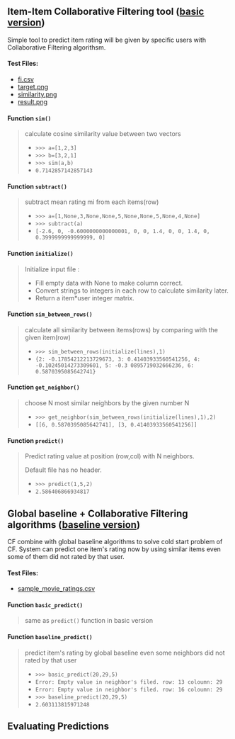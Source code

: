 ## Item-Item Collaborative Filtering tool ([basic version](https://github.com/leihao1/soen691/releases/tag/basic))
Simple tool to predict item rating will be given by specific users with Collaborative Filtering algorithsm.

#### Test Files:
* [fi.csv](https://github.com/leihao1/soen691/blob/master/CollaborativeFiltering/fi.csv)
* [target.png](https://github.com/leihao1/soen691/blob/master/CollaborativeFiltering/target.png)
* [similarity.png](https://github.com/leihao1/soen691/blob/master/CollaborativeFiltering/similarity.png)
* [result.png](https://github.com/leihao1/soen691/blob/master/CollaborativeFiltering/result.png)

#### Function `sim()`
>calculate cosine similarity value between two vectors
>
>* `>>> a=[1,2,3]`
>* `>>> b=[3,2,1]`
>* `>>> sim(a,b)`
>* `0.7142857142857143`

#### Function `subtract()`

>subtract mean rating mi from each items(row)
>
>* `>>> a=[1,None,3,None,None,5,None,None,5,None,4,None]`
>* `>>> subtract(a)`
>* `[-2.6, 0, -0.6000000000000001, 0, 0, 1.4, 0, 0, 1.4, 0, 0.3999999999999999, 0]`

#### Function `initialize()`

>Initialize input file : 
>* Fill empty data with None to make column correct.
>* Convert strings to integers in each row to calculate similarity later.
>* Return a item*user integer matrix.

#### Function `sim_between_rows()`

>calculate all similarity between items(rows) by comparing with the given item(row)
>
>* `>>> sim_between_rows(initialize(lines),1)`
>* `{2: -0.17854212213729673, 3: 0.41403933560541256, 4: -0.10245014273309601, 5: -0.3
>0895719032666236, 6: 0.5870395085642741}`

#### Function `get_neighbor()`

>choose N most similar neighbors by the given number N
>
>* `>>> get_neighbor(sim_between_rows(initialize(lines),1),2)`
>* `[[6, 0.5870395085642741], [3, 0.41403933560541256]]`

#### Function `predict()`

>Predict rating value at position (row,col) with N neighbors.
>
>Default file has no header.
>
>* `>>> predict(1,5,2)`
>* `2.586406866934817`

## Global baseline + Collaborative Filtering algorithms ([baseline version](https://github.com/leihao1/soen691/releases/tag/baseline))
CF combine with global baseline algorithms to solve cold start problem of CF.
System can predict one item's rating now by using similar items even some of them did not rated by that user.

#### Test Files:
* [sample_movie_ratings.csv](https://github.com/leihao1/soen691/blob/master/CollaborativeFiltering/sample_movie_ratings.csv)

#### Function `basic_predict()`
>same as `predict()` function in basic version 

#### Function `baseline_predict()`
>predict item's rating by global baseline even some neighbors did not rated by that user
>* `>>> basic_predict(20,29,5)`
>* `Error: Empty value in neighbor's filed. row: 13 coloumn: 29`
>* `Error: Empty value in neighbor's filed. row: 16 coloumn: 29`
>* `>>> baseline_predict(20,29,5)`
>* `2.603113815971248`

## Evaluating Predictions




